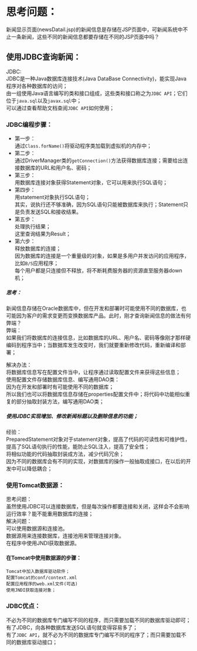 # 思考问题：
新闻显示页面(newsDatail.jsp)的新闻信息是存储在JSP页面中，可新闻系统中不止一条新闻，这些不同的新闻信息都要存储在不同的JSP页面中吗？       

## 使用JDBC查询新闻：
JDBC:    
JDBC是一种Java数据库连接技术(Java DataBase Connectivity)，能实现Java程序对各种数据库的访问；       
由一组使用Java语言编写的类和接口组成，这些类和接口称之为`JDBC API`；它们位于`java.sql`以及`javax.sql`中；   
可以通过查看帮助文档查阅`JDBC API`如何使用；   


### JDBC编程步骤：
- 第一步：           
通过`Class.forName()`将驱动程序类加载到虚拟机的内存中；      
- 第二步：    
通过DriverManager类的`getConnection()`方法获得数据库连接；需要给出连接数据库的URL和用户名、密码；    
- 第三步：   
用数据库连接对象获得Statement对象，它可以用来执行SQL语句；        
- 第四步：    
用statement对象执行SQL语句；       
其实，说执行还不够准确，因为SQL语句只能被数据库来执行；Statement只是负责发送SQL和接收结果。      
- 第五步：   
处理执行结果；      
这里查询结果为Result；       
- 第六步：   
释放数据库的连接；      
因为数据库的连接是一个重量级的对象，如果是多用户并发访问的应用程序，比如`B/S`应用程序；     
每个用户都是只连接但不释放，将不断耗费服务器的资源直至服务器down机；      

##### 思考：
新闻信息存储在Oracle数据库中，但在开发和部署时可能使用不同的数据库，也可能因为客户的需求变更而变换数据库产品。此时，刚才查询新闻信息的做法有何弊端？      
弊端：           
如果我们将数据库的连接信息，比如数据库的URL、用户名、密码等像刚才那样硬编码到程序当中；当数据库发生改变时，我们就要重新修改代码，重新编译和部署；    
 
解决办法：    
将数据库信息写在配置文件当中，让程序通过读取配置文件来获得这些信息；    
使用配置文件存储数据库信息、编写通用DAO类：        
因为在开发和部署时有可能使用不同的数据库；     
所以我们也可以将数据库信息存储在properties配置文件中；将代码中功能相似重复的部分抽取封装方法，编写通用DAO类；    


##### 使用JDBC实现增加、修改新闻标题以及删除信息的功能；     
经验：      
PreparedStatement对象对于statement对象，提高了代码的可读性和可维护性，提高了SQL语句执行的性能，能防止SQL注入，提高了安全性；      
将相似功能的代码抽取封装成方法，减少代码冗余；      
因为不同的数据库会有不同的实现，对数据库的操作一般抽取成接口，在以后的开发中可以降低耦合；        

### 使用Tomcat数据源：
思考问题：     
虽然使用JDBC可以连接数据库，但是每次操作都要连接和关闭，这样会不会影响运行效率？能不能重用数据库的连接；    
解决问题：     
可以使用数据源和连接池。   
数据源用来连接数据库，连接池用来管理连接对象。    
在程序中使用JNDI获取数据源。        

#### 在Tomcat中使用数据源的步骤：
```   
Tomcat中加入数据库驱动软件；    
配置Tomcat的conf/context.xml
配置应用程序的web.xml文件(可选)
使用JNDI获取连接对象；
```
### JDBC优点：
不必为不同的数据库专门编写不同的程序，而只需要加载不同的数据库驱动即可；  
有了JDBC，向各种数据库发送SQL语句就变得容易多了；  
有了`JDBC API`，就不必为不同的数据库专门编写不同的程序了；而只需要加载不同的数据库驱动接口；

